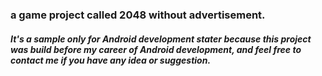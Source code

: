 ### a game project called 2048 without advertisement.
##### It's a sample only for Android development stater  because this project was build before my career of Android development, and feel free to contact me if you have any idea or suggestion.
